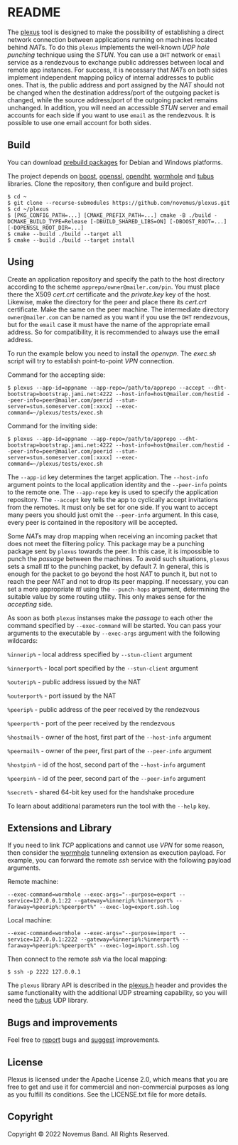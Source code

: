 # README

The [plexus](https://github.com/novemus/plexus) tool is designed to make the possibility of establishing a direct network connection between applications running on machines located behind *NAT*s. To do this `plexus` implements the well-known *UDP hole punching* technique using the *STUN*. You can use a `DHT` network or `email` service as a rendezvous to exchange public addresses between local and remote app instances. For success, it is necessary that *NAT*s on both sides implement independent mapping policy of internal addresses to public ones. That is, the public address and port assigned by the *NAT* should not be changed when the destination address/port of the outgoing packet is changed, while the source address/port of the outgoing packet remains unchanged. In addition, you will need an accessible *STUN* server and email accounts for each side if you want to use `email` as the rendezvous. It is possible to use one email account for both sides.

## Build

You can download [prebuild packages](https://github.com/novemus/plexus/releases) for Debian and Windows platforms.

The project depends on [boost](https://github.com/boostorg/boost), [openssl](https://github.com/openssl/openssl), [opendht](https://github.com/savoirfairelinux/opendht), [wormhole](https://github.com/novemus/wormhole) and [tubus](https://github.com/novemus/tubus) libraries. Clone the repository, then configure and build project.

```console
$ cd ~
$ git clone --recurse-submodules https://github.com/novemus/plexus.git
$ cd ~/plexus
$ [PKG_CONFIG_PATH=...] [CMAKE_PREFIX_PATH=...] cmake -B ./build -DCMAKE_BUILD_TYPE=Release [-DBUILD_SHARED_LIBS=ON] [-DBOOST_ROOT=...] [-DOPENSSL_ROOT_DIR=...]
$ cmake --build ./build --target all
$ cmake --build ./build --target install
```

## Using

Create an application repository and specify the path to the host directory according to the scheme `apprepo/owner@mailer.com/pin`. You must place there the X509 *cert.crt* certificate and the *private.key* key of the host. Likewise, make the directory for the peer and place there its *cert.crt* certificate. Make the same on the peer machine. The intermediate directory `owner@mailer.com` can be named as you want if you use the `DHT` rendezvous, but for the `email` case it must have the name of the appropriate email address. So for compatibility, it is recommended to always use the email address.

To run the example below you need to install the *openvpn*. The *exec.sh* script will try to establish point-to-point *VPN* connection.

Command for the accepting side:
```console
$ plexus --app-id=appname --app-repo=/path/to/apprepo --accept --dht-bootstrap=bootstrap.jami.net:4222 --host-info=host@mailer.com/hostid --peer-info=peer@mailer.com/peerid --stun-server=stun.someserver.com[:xxxx] --exec-command=~/plexus/tests/exec.sh
```

Command for the inviting side:
```console
$ plexus --app-id=appname --app-repo=/path/to/apprepo --dht-bootstrap=bootstrap.jami.net:4222 --host-info=host@mailer.com/hostid --peer-info=peer@mailer.com/peerid --stun-server=stun.someserver.com[:xxxx] --exec-command=~/plexus/tests/exec.sh
```

The `--app-id` key determines the target application. The `--host-info` argument points to the local application identity and the `--peer-info` points to the remote one. The `--app-repo` key is used to specify the application repository. The `--accept` key tells the app to cyclically accept invitations from the remotes. It must only be set for one side. If you want to accept many peers you should just omit the `--peer-info` argument. In this case, every peer is contained in the repository will be accepted.

Some *NAT*s may drop mapping when receiving an incoming packet that does not meet the filtering policy. This package may be a punching package sent by `plexus` towards the peer. In this case, it is impossible to punch the *passage* between the machines. To avoid such situations, `plexus` sets a small *ttl* to the punching packet, by default 7. In general, this is enough for the packet to go beyond the host *NAT* to punch it, but not to reach the peer *NAT* and not to drop its peer mapping. If necessary, you can set a more appropriate *ttl* using the `--punch-hops` argument, determining the suitable value by some routing utility. This only makes sense for the *accepting* side.

As soon as both `plexus` instanses make the *passage* to each other the command specified by `--exec-command` will be started. You can pass your arguments to the executable by `--exec-args` argument with the following wildcards:

`%innerip%` - local address specified by `--stun-client` argument

`%innerport%` - local port specified by the `--stun-client` argument

`%outerip%` - public address issued by the NAT

`%outerport%` - port issued by the NAT

`%peerip%` - public address of the peer received by the rendezvous

`%peerport%` - port of the peer received by the rendezvous

`%hostmail%` - owner of the host, first part of the `--host-info` argument

`%peermail%` - owner of the peer, first part of the `--peer-info` argument

`%hostpin%` - id of the host, second part of the `--host-info` argument

`%peerpin%` - id of the peer, second part of the `--peer-info` argument

`%secret%` - shared 64-bit key used for the handshake procedure

To learn about additional parameters run the tool with the `--help` key.

## Extensions and Library

If you need to link *TCP* applications and cannot use *VPN* for some reason, then consider the [wormhole](https://github.com/novemus/wormhole) tunneling extension as execution payload. For example, you can forward the remote *ssh* service with the following payload arguments.

Remote machine:
```console
--exec-command=wormhole --exec-args="--purpose=export --service=127.0.0.1:22 --gateway=%innerip%:%innerport% --faraway=%peerip%:%peerport%" --exec-log=export.ssh.log
```

Local machine:
```console
--exec-command=wormhole --exec-args="--purpose=import --service=127.0.0.1:2222 --gateway=%innerip%:%innerport% --faraway=%peerip%:%peerport%" --exec-log=import.ssh.log
```

Then connect to the remote *ssh* via the local mapping:
```console
$ ssh -p 2222 127.0.0.1
```

The `plexus` library API is described in the [plexus.h](https://github.com/novemus/plexus/blob/master/plexus.h) header and provides the same functionality with the additional UDP streaming capability, so you will need the [tubus](https://github.com/novemus/tubus) UDP library.

## Bugs and improvements

Feel free to [report](https://github.com/novemus/plexus/issues) bugs and [suggest](https://github.com/novemus/plexus/issues) improvements. 

## License

Plexus is licensed under the Apache License 2.0, which means that you are free to get and use it for commercial and non-commercial purposes as long as you fulfill its conditions. See the LICENSE.txt file for more details.

## Copyright

Copyright © 2022 Novemus Band. All Rights Reserved.
